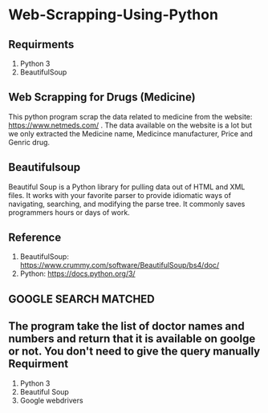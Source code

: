 # Web-Scrapping-Using-Python
Requirments
-----------
1. Python 3
2. BeautifulSoup

Web Scrapping for Drugs (Medicine)
---------------------------------
This python program scrap the data related to medicine from the website: https://www.netmeds.com/ . The data available on the website is a lot but we only extracted the Medicine name,
Medicince manufacturer, Price and Genric drug.

Beautifulsoup
------------
Beautiful Soup is a Python library for pulling data out of HTML and XML files. It works with your favorite parser to provide idiomatic ways of navigating, 
searching, and modifying the parse tree. It commonly saves programmers hours or days of work.

Reference
---------
1. BeautifulSoup: https://www.crummy.com/software/BeautifulSoup/bs4/doc/
2. Python: https://docs.python.org/3/




GOOGLE SEARCH MATCHED
---------------------

The program take the list of doctor names and numbers and return that it is available on goolge or not. You don't need to give the query manually
Requirment
---------
1. Python 3
2. Beautiful Soup 
3. Google webdrivers

